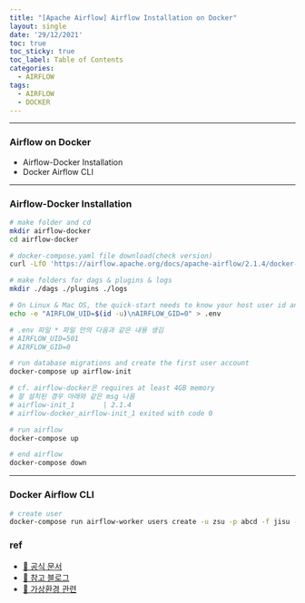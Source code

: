 ```yaml
---
title: "[Apache Airflow] Airflow Installation on Docker"
layout: single
date: '29/12/2021'
toc: true
toc_sticky: true
toc_label: Table of Contents
categories:
  - AIRFLOW
tags:
  - AIRFLOW
  - DOCKER
---
```


---
### Airflow on Docker
* Airflow-Docker Installation
* Docker Airflow CLI

---

### Airflow-Docker Installation
```bash
# make folder and cd
mkdir airflow-docker
cd airflow-docker

# docker-compose.yaml file download(check version)
curl -LfO 'https://airflow.apache.org/docs/apache-airflow/2.1.4/docker-compose.yaml'

# make folders for dags & plugins & logs
mkdir ./dags ./plugins ./logs

# On Linux & Mac OS, the quick-start needs to know your host user id and needs to have group id set to 0
echo -e "AIRFLOW_UID=$(id -u)\nAIRFLOW_GID=0" > .env

# .env 파일 * 파일 안의 다음과 같은 내용 생김
# AIRFLOW_UID=501
# AIRFLOW_GID=0

# run database migrations and create the first user account
docker-compose up airflow-init

# cf. airflow-docker은 requires at least 4GB memory
# 잘 설치된 경우 아래와 같은 msg 나옴 
# airflow-init_1       | 2.1.4
# airflow-docker_airflow-init_1 exited with code 0

# run airflow
docker-compose up

# end airflow
docker-compose down
```
---

### Docker Airflow CLI

```bash
# create user
docker-compose run airflow-worker users create -u zsu -p abcd -f jisu -l park -r Admin -e carl020958@korea.ac.kr
```


### ref 
* [🔗 공식 문서](https://airflow.apache.org/docs/apache-airflow/2.1.4/start/docker.html)
* [🔗 참고 블로그](https://jybaek.tistory.com/922)
* [🔗 가상환경 관련](https://devbull.xyz/python-create-environment/)